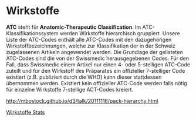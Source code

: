 

# Wirkstoffe

**ATC** steht für **Anatomic-Therapeutic Classification**. Im ATC-Klassifikationssystem werden Wirkstoffe
hierarchisch gruppiert. Unsere Liste der ATC-Codes enthält alle ATC-Codes mit den dazugehörigen Wirkstoffbezeichnungen,
welche zur Klassifikation der in der Schweiz zugelassenen Artikeln angewendet werden. Die Grundlage der gelisteten ATC-Codes
sind die von der Swissmedic herausgegebenen Codes. Für den Fall, dass Swissmedic einem Artikel nur einen 4- oder 5-stelligen ATC-Code
zuteilt und für den Wirkstoff des Präparates ein offizieller 7-stelliger Code existiert (z.B. publiziert durch die WHO) kann dieser
stattdessen übernommen werden. Existiert kein offizieller ATC-Code werden falls nötig für einzelne Wirkstoffe 7-stellige ACT-Codes kreiert.

http://mbostock.github.io/d3/talk/20111116/pack-hierarchy.html

[Wirkstoffe Stats](/pack.html ':include :type=iframe width=100% height=800px')
